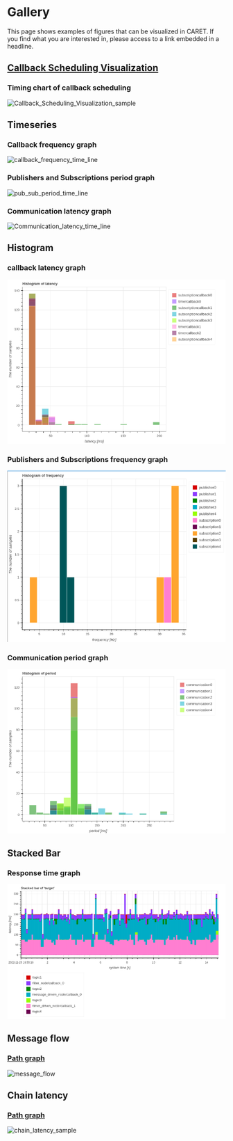 # Gallery

This page shows examples of figures that can be visualized in CARET.
If you find what you are interested in, please access to a link embedded in a headline.

## [Callback Scheduling Visualization](./visualization/scheduling/callback.md)

### Timing chart of callback scheduling

![Callback_Scheduling_Visualization_sample](./visualization/imgs/callback_scheduling_executor.png)

## Timeseries

### Callback frequency graph

![callback_frequency_time_line](./imgs/callback_frequency_time_line.png)

### Publishers and Subscriptions period graph

![pub_sub_period_time_line](./imgs/pub_sub_period_time_line.png)

### Communication latency graph

![Communication_latency_time_line](./imgs/communication_latency_time_line.png)

## Histogram

### callback latency graph

![callback_latency_histogram](./imgs/callback_latency_histogram.png)

### Publishers and Subscriptions frequency graph

![pub_sub_frequency_histogram](./imgs/pub_sub_frequency_histogram.png)

### Communication period graph

![communication_period_histogram](./imgs/communication_period_histogram.png)

## Stacked Bar

### Response time graph

![response_time_stacked_bar_all](./imgs/response_time_stacked_bar_all.png)

## Message flow

### [Path graph](./visualization/path/message_flow.md)

![message_flow](./imgs/message_flow_sample.png)

## Chain latency

### [Path graph](./visualization/path/chain_latency.md)

![chain_latency_sample](./imgs/chain_latency_sample.png)
